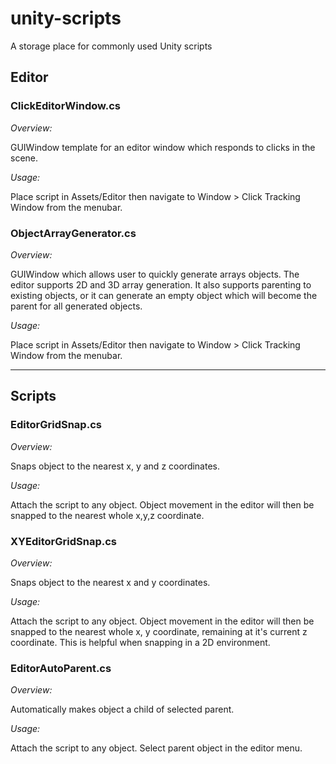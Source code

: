 # unity-scripts
A storage place for commonly used Unity scripts

## Editor

### ClickEditorWindow.cs

_Overview:_

GUIWindow template for an editor window which responds to clicks in the scene.

_Usage:_

Place script in Assets/Editor then navigate to Window > Click Tracking Window from the menubar.

### ObjectArrayGenerator.cs

_Overview:_

GUIWindow which allows user to quickly generate arrays objects.
The editor supports 2D and 3D array generation.
It also supports parenting to existing objects, or it can generate an empty object which will become the parent for all generated objects.

_Usage:_

Place script in Assets/Editor then navigate to Window > Click Tracking Window from the menubar.

___

## Scripts

### EditorGridSnap.cs

_Overview:_

Snaps object to the nearest x, y and z coordinates.

_Usage:_

Attach the script to any object.
Object movement in the editor will then be snapped to the nearest whole x,y,z coordinate.

### XYEditorGridSnap.cs

_Overview:_

Snaps object to the nearest x and y coordinates.

_Usage:_

Attach the script to any object.
Object movement in the editor will then be snapped to the nearest whole x, y coordinate, remaining at it's current z coordinate.
This is helpful when snapping in a 2D environment.

### EditorAutoParent.cs

_Overview:_

Automatically makes object a child of selected parent.

_Usage:_

Attach the script to any object.
Select parent object in the editor menu.
